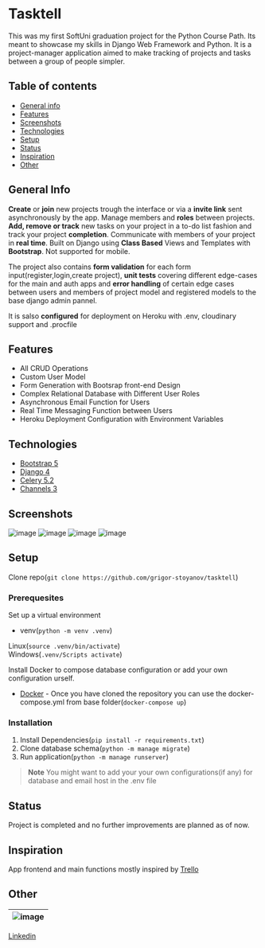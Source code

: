 # Tasktell
This was my first SoftUni graduation project for the Python Course Path. Its meant to showcase my skills
in Django Web Framework and Python. It is a project-manager application aimed to make tracking of projects
and tasks between a group of people simpler.


## Table of contents
* [General info](#general-info)
* [Features](#features)
* [Screenshots](#screenshots)
* [Technologies](#technologies)
* [Setup](#setup)
* [Status](#status)
* [Inspiration](#inspiration)
* [Other](#other)

## General Info
**Create** or **join** new projects trough the interface or via a **invite link** sent asynchronously by the app. Manage members and **roles** between projects. **Add, remove or track** new tasks on your project in a to-do list fashion and track your project **completion**. Communicate with members of your project in **real time**. Built on Django using **Class Based** Views and Templates with **Bootstrap**. Not supported for mobile.

The project also contains **form validation** for each form input(register,login,create project), **unit tests** covering different edge-cases for the main and auth apps and **error handling** of certain edge cases between users and members of project model and registered models to the base django admin pannel.

It is salso **configured** for deployment on Heroku with .env, cloudinary support and .procfile


## Features
* All CRUD Operations
* Custom User Model
* Form Generation with Bootsrap front-end Design
* Complex Relational Database with Different User Roles
* Asynchronous Email Function for Users
* Real Time Messaging Function between Users
* Heroku Deployment Configuration with Environment Variables


## Technologies
* [Bootstrap 5](https://getbootstrap.com/docs/5.2/getting-started/introduction/)
* [Django 4](https://docs.djangoproject.com/en/4.0/)  
* [Celery 5.2](https://docs.celeryq.dev/en/stable/)
* [Channels 3](https://channels.readthedocs.io/en/3.x/)


## Screenshots
![image](https://user-images.githubusercontent.com/76039296/217268932-ec6f4714-c39b-4dde-9f99-94b7756e6058.png)
![image](https://user-images.githubusercontent.com/76039296/217269329-9991773b-b52b-4842-ba20-c3c7e40575cc.png)
![image](https://user-images.githubusercontent.com/76039296/217269439-7a6067e6-e152-4049-9140-fb8652663ce7.png)
![image](https://user-images.githubusercontent.com/76039296/217269816-93c48359-e9d5-4d92-b2b7-9192a27b3d63.png)


## Setup

Clone repo(```git clone https://github.com/grigor-stoyanov/tasktell```)

### Prerequesites
Set up a virtual environment
* venv(```python -m venv .venv```)

Linux(```source .venv/bin/activate```)  
Windows(```.venv/Scripts activate```)

Install Docker to compose database configuration or add your own configuration urself.
* [Docker](https://docs.docker.com/) - Once you have cloned the repository you can use the docker-compose.yml from base folder(```docker-compose up```)

### Installation
1. Install Dependencies(```pip install -r requirements.txt```)  
2. Clone database schema(```python -m manage migrate```)  
3. Run application(```python -m manage runserver```)
> **Note** You might want to add your your own configurations(if any) for database and email host in the .env file


## Status
Project is completed and no further improvements are planned as of now.


## Inspiration
App frontend and main functions mostly inspired by [Trello](https://trello.com/en)


## Other
| ![image](https://user-images.githubusercontent.com/76039296/217279449-93faa114-667a-4183-96cb-60d5393da610.png) |
|-|
[Linkedin](https://www.linkedin.com/feed/)